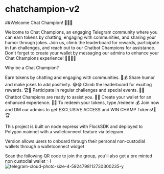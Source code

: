 # chatchampion-v2

##Welcome Chat Champion! 🌟🚀🎉

Welcome to Chat Champions, an engaging Telegram community where you can earn tokens by chatting, engaging with communities, and sharing your humor through jokes. Join us, climb the leaderboard for rewards, participate in fun challenges, and reach out to our Chatbot Champions for assistance. Don't forget to create your wallet by messaging our admins to enhance your Chat Champions experience! 🌟💬🚀🎉

Why be a Chat Champion?

Earn tokens by chatting and engaging with communities. 💬💰
Share humor and make jokes to add positivity. 😂😁
Climb the leaderboard for exciting rewards. 🏆🎁
Participate in regular challenges and special events. 🌈🎉
Chatbot Champions are ready to assist you. 🤖💼
Create your wallet for an enhanced experience. 💼✨
To redeem your tokens, type /redeem 💰
Join now and DM our admins to get EXCLUSIVE ACCESS and WIN CHAMP Tokens!💬🏆

This project is built on node express with FlockSDK and deployed to Polygon mainnet with a walletconnect feature via telegram

Version allows users to onboard through their personal non-custodial wallets through a walletconnect widget

Scan the following QR code to join the group, you'll also get a pre minted non custodial wallet :-)
![telegram-cloud-photo-size-4-5924798112730300235-y](https://github.com/SwineCoder101/chatchampion-v2/assets/20050550/dbf05539-f2f3-4e92-9d3b-127d83456dfb)
